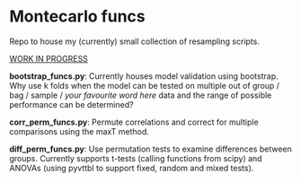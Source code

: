 # Montecarlo funcs

Repo to house my (currently) small collection of resampling scripts.

<u>WORK IN PROGRESS</u>

**bootstrap_funcs.py**: Currently houses model validation using bootstrap. Why use k folds when the model can be tested on multiple out of group / bag / sample / *your favourite word here* data and the range of possible performance can be determined?

**corr_perm_funcs.py**: Permute correlations and correct for multiple comparisons using the maxT method.

**diff_perm_funcs.py**: Use permutation tests to examine differences between groups. Currently supports t-tests (calling functions from scipy) and ANOVAs (using pyvttbl to support fixed, random and mixed tests).
